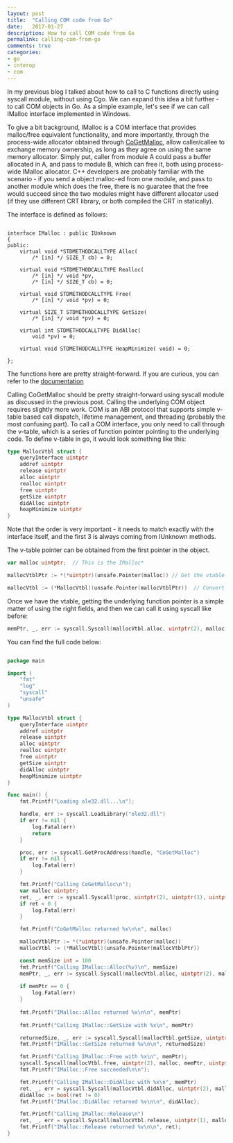 ```yaml
---
layout: post
title:  "Calling COM code from Go"
date:   2017-01-27
description: How to call COM code from Go
permalink: calling-com-from-go
comments: true
categories:
- go
- interop
- com
--- 
```

In my previous blog I talked about how to call to C functions directly using syscall module, without using Cgo. We can expand this idea a bit further - to call COM objects in Go. As a simple example, let's see if we can call IMalloc interface implemented in Windows.

To give a bit background, IMalloc is a COM interface that provides malloc/free equivalent functionality, and more importantly, through the process-wide allocator obtained through [CoGetMalloc](https://msdn.microsoft.com/en-us/library/windows/desktop/ms693395(v=vs.85).aspx), allow caller/callee to exchange memory ownership, as long as they agree on using the same memory allocator. Simply put, caller from module A could pass a buffer allocated in A, and pass to module B, which can free it, both using process-wide IMalloc allocator. C++ developers are probably familiar with the scenario - if you send a object malloc-ed from one module, and pass to another module which does the free, there is no guaratee that the free would succeed since the two modules might have different allocator used (if they use different CRT library, or both compiled the CRT in statically).

The interface is defined as follows:

```

interface IMalloc : public IUnknown
{
public:
    virtual void *STDMETHODCALLTYPE Alloc( 
        /* [in] */ SIZE_T cb) = 0;
    
    virtual void *STDMETHODCALLTYPE Realloc( 
        /* [in] */ void *pv,
        /* [in] */ SIZE_T cb) = 0;
    
    virtual void STDMETHODCALLTYPE Free( 
        /* [in] */ void *pv) = 0;
    
    virtual SIZE_T STDMETHODCALLTYPE GetSize( 
        /* [in] */ void *pv) = 0;
    
    virtual int STDMETHODCALLTYPE DidAlloc( 
        void *pv) = 0;
    
    virtual void STDMETHODCALLTYPE HeapMinimize( void) = 0;
    
};

```

The functions here are pretty straight-forward. If you are curious, you can refer to the [documentation](https://msdn.microsoft.com/en-us/library/windows/desktop/ms678425(v=vs.85).aspx)

Calling CoGetMalloc should be pretty straight-forward using syscall module as discussed in the previous post. Calling the underlying COM object requires slightly more work. COM is an ABI protocol that supports simple v-table based call dispatch, lifetime management, and threading (probably the most confusing part). To call a COM interface, you only need to call through the v-table, which is a series of function pointer pointing to the underlying code. To define v-table in go, it would look something like this:

``` go
type MallocVtbl struct {
    queryInterface uintptr 
    addref uintptr
    release uintptr
    alloc uintptr
    realloc uintptr
    free uintptr
    getSize uintptr
    didAlloc uintptr
    heapMinimize uintptr
} 
```

Note that the order is very important - it needs to match exactly with the interface itself, and the first 3 is always coming from IUnknown methods.

The v-table pointer can be obtained from the first pointer in the object. 

```go 
var malloc uintptr;  // This is the IMalloc*

mallocVtblPtr := *(*uintptr)(unsafe.Pointer(malloc)) // Get the vtable pointer

mallocVtbl := (*MallocVtbl)(unsafe.Pointer(mallocVtblPtr))  // Convert to the right MallocVtbl*
```

Once we have the vtable, getting the underlying function pointer is a simple matter of using the right fields, and then we can call it using syscall like before:

```go 
memPtr, _, err := syscall.Syscall(mallocVtbl.alloc, uintptr(2), malloc, uintptr(memSize), uintptr(0))  
```

You can find the full code below:

```go

package main

import (
    "fmt"
    "log"
    "syscall"
    "unsafe"
)

type MallocVtbl struct {
    queryInterface uintptr 
    addref uintptr
    release uintptr
    alloc uintptr
    realloc uintptr
    free uintptr
    getSize uintptr
    didAlloc uintptr
    heapMinimize uintptr
}   

func main() {
    fmt.Printf("Loading ole32.dll...\n");

    handle, err := syscall.LoadLibrary("ole32.dll")
    if err != nil {
        log.Fatal(err)
        return
    }

    proc, err := syscall.GetProcAddress(handle, "CoGetMalloc")
    if err != nil {
        log.Fatal(err)
    }

    fmt.Printf("Calling CoGetMalloc\n");
    var malloc uintptr;
    ret, _, err := syscall.Syscall(proc, uintptr(2), uintptr(1), uintptr(unsafe.Pointer(&malloc)), uintptr(0))
    if ret < 0 {
        log.Fatal(err)
    }

    fmt.Printf("CoGetMalloc returned %x\n\n", malloc) 

    mallocVtblPtr := *(*uintptr)(unsafe.Pointer(malloc))
    mallocVtbl := (*MallocVtbl)(unsafe.Pointer(mallocVtblPtr))

    const memSize int = 100
    fmt.Printf("Calling IMalloc::Alloc(%v)\n", memSize)
    memPtr, _, err := syscall.Syscall(mallocVtbl.alloc, uintptr(2), malloc, uintptr(memSize), uintptr(0))
    
    if memPtr == 0 {
        log.Fatal(err)
    }
       
    fmt.Printf("IMalloc::Alloc returned %x\n\n", memPtr) 
 
    fmt.Printf("Calling IMalloc::GetSize with %x\n", memPtr)

    returnedSize, _, err := syscall.Syscall(mallocVtbl.getSize, uintptr(2), malloc, memPtr, uintptr(0))
    fmt.Printf("IMalloc::GetSize returned %v\n\n", returnedSize)

    fmt.Printf("Calling IMalloc::Free with %x\n", memPtr);
    syscall.Syscall(mallocVtbl.free, uintptr(2), malloc, memPtr, uintptr(0))
    fmt.Printf("IMalloc::Free succeeded\n\n");

    fmt.Printf("Calling IMalloc::DidAlloc with %x\n", memPtr)
    ret, _, err = syscall.Syscall(mallocVtbl.didAlloc, uintptr(2), malloc, memPtr, uintptr(0))
    didAlloc := bool(ret != 0)
    fmt.Printf("IMalloc::DidAlloc returned %v\n\n", didAlloc);

    fmt.Printf("Calling IMalloc::Release\n")
    ret, _, err = syscall.Syscall(mallocVtbl.release, uintptr(1), malloc, uintptr(0), uintptr(0))
    fmt.Printf("IMalloc::Release returned %v\n\n", ret);
}

```



